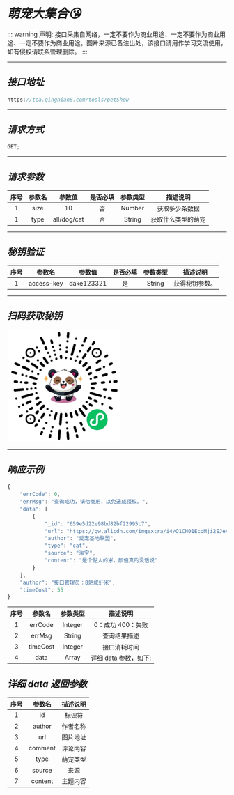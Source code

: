 # **_萌宠大集合:kissing_heart:_**

::: warning 声明:
接口采集自网络，一定不要作为商业用途、一定不要作为商业用途、一定不要作为商业用途。图片来源已备注出处，该接口请用作学习交流使用，如有侵权请联系管理删除。
:::

---

## **_接口地址_**

```js
https://tea.qingnian8.com/tools/petShow
```

---

## **_请求方式_**

```js
GET;
```

---

## **_请求参数_**

| 序号 | 参数名 |   参数值    | 是否必填 | 参数类型 |      描述说明      |
| :--: | :----: | :---------: | :------: | :------: | :----------------: |
|  1   |  size  |     10      |    否    |  Number  |   获取多少条数据   |
|  1   |  type  | all/dog/cat |    否    |  String  | 获取什么类型的萌宠 |

---

## **_秘钥验证_**

| 序号 |   参数名   |   参数值   | 是否必填 | 参数类型 |    描述说明    |
| :--: | :--------: | :--------: | :------: | :------: | :------------: |
|  1   | access-key | dake123321 |    是    |  String  | 获得秘钥参数。 |

---

## **_扫码获取秘钥_**

![壁纸接口](../public/images/pandow.jpg)

---

## **_响应示例_**

```ts
{
	"errCode": 0,
	"errMsg": "查询成功，请勿商用，以免造成侵权。",
	"data": [
		{
			"_id": "659e5d22e98bd82bf22995c7",
			"url": "https://gw.alicdn.com/imgextra/i4/O1CN01EcoMji2EJeAxuOLX9_!!0-rate.jpg",
			"author": "爱宠基地联盟",
			"type": "cat",
			"source": "淘宝",
			"content": "是个黏人的崽，颜值真的没话说"
		}
	],
	"author": "接口管理员：B站咸虾米",
	"timeCost": 55
}
```

| 序号 |  参数名  | 参数类型 |       描述说明        |
| :--: | :------: | :------: | :-------------------: |
|  1   | errCode  | Integer  |   0：成功 400：失败   |
|  2   |  errMsg  |  String  |     查询结果描述      |
|  3   | timeCost | Integer  |     接口消耗时间      |
|  4   |   data   |  Array   | 详细 data 参数，如下: |

## **_详细 data 返回参数_**

| 序号 | 参数名  | 描述说明 |
| :--: | :-----: | :------: |
|  1   |   id    |  标识符  |
|  2   | author  | 作者名称 |
|  3   |   url   | 图片地址 |
|  4   | comment | 评论内容 |
|  5   |  type   | 萌宠类型 |
|  6   | source  |   来源   |
|  7   | content | 主题内容 |
